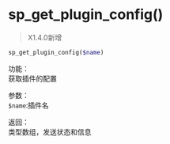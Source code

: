 # sp_get_plugin_config()
> X1.4.0新增

```php
sp_get_plugin_config($name)
```

功能：  
获取插件的配置

参数：  
`$name`:插件名

返回：  
类型数组，发送状态和信息